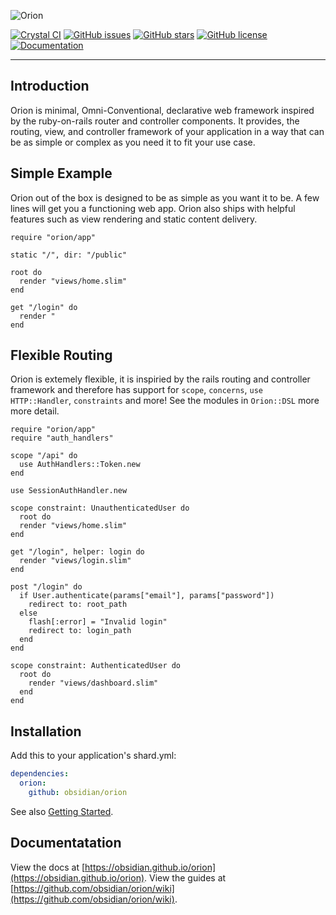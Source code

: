 ![Orion](https://raw.githubusercontent.com/obsidian/orion/v3.0.0-dev/orion-banner.svg)

[![Crystal CI](https://github.com/obsidian/orion/workflows/Crystal%20CI/badge.svg)](https://github.com/obsidian/orion/actions?query=workflow%3A%22Crystal+CI%22)
[![GitHub issues](https://img.shields.io/github/issues/obsidian/orion)](https://github.com/obsidian/orion/issues)
[![GitHub stars](https://img.shields.io/github/stars/obsidian/orion)](https://github.com/obsidian/orion/stargazers)
[![GitHub license](https://img.shields.io/github/license/obsidian/orion)](https://github.com/obsidian/orion/blob/master/LICENSE)
[![Documentation](https://img.shields.io/badge/Read-Documentation-%232E1052)](https://obsidian.github.io/orion)

---

## Introduction

Orion is minimal, Omni-Conventional, declarative web framework inspired by the ruby-on-rails router and controller components. It provides, the routing, view, and controller framework of your application in a way that can be as simple or complex as you need it to fit your use case.

## Simple Example
Orion out of the box is designed to be as simple as you want it to be. A few
lines will get you a functioning web app. Orion also ships with helpful features
such as view rendering and static content delivery.

```crystal
require "orion/app"

static "/", dir: "/public"

root do
  render "views/home.slim"
end

get "/login" do
  render "
end
```

## Flexible Routing
Orion is extemely flexible, it is inspiried by the rails routing and controller framework and therefore has support for `scope`, `concerns`, `use HTTP::Handler`, `constraints` and more! See the modules in `Orion::DSL` more more detail.

```crystal
require "orion/app"
require "auth_handlers"

scope "/api" do
  use AuthHandlers::Token.new
end

use SessionAuthHandler.new

scope constraint: UnauthenticatedUser do
  root do
  render "views/home.slim"
end

get "/login", helper: login do
  render "views/login.slim"
end

post "/login" do
  if User.authenticate(params["email"], params["password"])
    redirect to: root_path
  else
    flash[:error] = "Invalid login"
    redirect to: login_path
  end
end

scope constraint: AuthenticatedUser do
  root do
    render "views/dashboard.slim"
  end
end
```

## Installation
Add this to your application's shard.yml:

```yml
dependencies:
  orion:
    github: obsidian/orion
```

See also [Getting Started](https://github.com/obsidian/orion/wiki/Getting-Started).

## Documentatation

View the docs at [https://obsidian.github.io/orion](https://obsidian.github.io/orion).
View the guides at [https://github.com/obsidian/orion/wiki](https://github.com/obsidian/orion/wiki).
